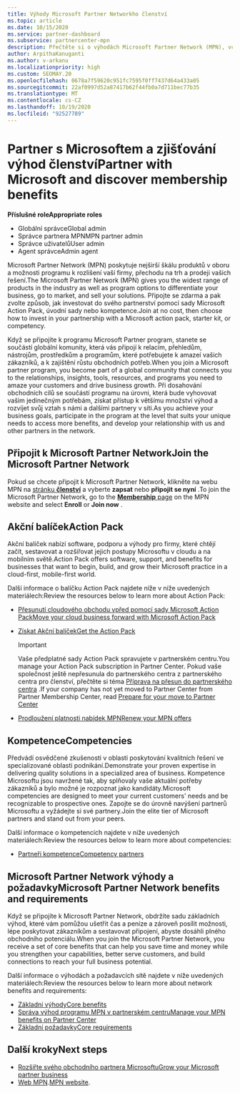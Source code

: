 ```yaml
---
title: Výhody Microsoft Partner Networkho členství
ms.topic: article
ms.date: 10/15/2020
ms.service: partner-dashboard
ms.subservice: partnercenter-mpn
description: Přečtěte si o výhodách Microsoft Partner Network (MPN), včetně Microsoft Action packu, kompetence a možností programu, jak přejít na trh a prodávat vaše řešení.
author: ArpithaKanuganti
ms.author: v-arkanu
ms.localizationpriority: high
ms.custom: SEOMAY.20
ms.openlocfilehash: 0678a7f59620c951fc7595f0ff7437d64a433a05
ms.sourcegitcommit: 22af0997d52a87417b62f44fb0a7d711bec77b35
ms.translationtype: MT
ms.contentlocale: cs-CZ
ms.lasthandoff: 10/19/2020
ms.locfileid: "92527789"
---
```

# <a name="partner-with-microsoft-and-discover-membership-benefits"></a><span data-ttu-id="d1cf2-103">Partner s Microsoftem a zjišťování výhod členství</span><span class="sxs-lookup"><span data-stu-id="d1cf2-103">Partner with Microsoft and discover membership benefits</span></span>

<span data-ttu-id="d1cf2-104">**Příslušné role**</span><span class="sxs-lookup"><span data-stu-id="d1cf2-104">**Appropriate roles**</span></span>

- <span data-ttu-id="d1cf2-105">Globální správce</span><span class="sxs-lookup"><span data-stu-id="d1cf2-105">Global admin</span></span>
- <span data-ttu-id="d1cf2-106">Správce partnera MPN</span><span class="sxs-lookup"><span data-stu-id="d1cf2-106">MPN partner admin</span></span>
- <span data-ttu-id="d1cf2-107">Správce uživatelů</span><span class="sxs-lookup"><span data-stu-id="d1cf2-107">User admin</span></span>
- <span data-ttu-id="d1cf2-108">Agent správce</span><span class="sxs-lookup"><span data-stu-id="d1cf2-108">Admin agent</span></span>

<span data-ttu-id="d1cf2-109">Microsoft Partner Network (MPN) poskytuje nejširší škálu produktů v oboru a možnosti programu k rozlišení vaší firmy, přechodu na trh a prodeji vašich řešení.</span><span class="sxs-lookup"><span data-stu-id="d1cf2-109">The Microsoft Partner Network (MPN) gives you the widest range of products in the industry as well as program options to differentiate your business, go to market, and sell your solutions.</span></span> <span data-ttu-id="d1cf2-110">Připojte se zdarma a pak zvolte způsob, jak investovat do svého partnerství pomocí sady Microsoft Action Pack, úvodní sady nebo kompetence.</span><span class="sxs-lookup"><span data-stu-id="d1cf2-110">Join at no cost, then choose how to invest in your partnership with a Microsoft action pack, starter kit, or competency.</span></span>

<span data-ttu-id="d1cf2-111">Když se připojíte k programu Microsoft Partner program, stanete se součástí globální komunity, která vás připojí k relacím, přehledům, nástrojům, prostředkům a programům, které potřebujete k amazeí vašich zákazníků, a k zajištění růstu obchodních potřeb.</span><span class="sxs-lookup"><span data-stu-id="d1cf2-111">When you join a Microsoft partner program, you become part of a global community that connects you to the relationships, insights, tools, resources, and programs you need to amaze your customers and drive business growth.</span></span> <span data-ttu-id="d1cf2-112">Při dosahování obchodních cílů se součástí programu na úrovni, která bude vyhovovat vašim jedinečným potřebám, získat přístup k většímu množství výhod a rozvíjet svůj vztah s námi a dalšími partnery v síti.</span><span class="sxs-lookup"><span data-stu-id="d1cf2-112">As you achieve your business goals, participate in the program at the level that suits your unique needs to access more benefits, and develop your relationship with us and other partners in the network.</span></span> 

## <a name="join-the-microsoft-partner-network"></a><span data-ttu-id="d1cf2-113">Připojit k Microsoft Partner Network</span><span class="sxs-lookup"><span data-stu-id="d1cf2-113">Join the Microsoft Partner Network</span></span>

<span data-ttu-id="d1cf2-114">Pokud se chcete připojit k Microsoft Partner Network, klikněte na webu MPN na [stránku **členství**](https://partner.microsoft.com/membership) a vyberte **zapsat** nebo **připojit se nyní** .</span><span class="sxs-lookup"><span data-stu-id="d1cf2-114">To join the Microsoft Partner Network, go to the [**Membership** page](https://partner.microsoft.com/membership) on the MPN website and select **Enroll** or **Join now** .</span></span>

## <a name="action-pack"></a><span data-ttu-id="d1cf2-115">Akční balíček</span><span class="sxs-lookup"><span data-stu-id="d1cf2-115">Action Pack</span></span>

<span data-ttu-id="d1cf2-116">Akční balíček nabízí software, podporu a výhody pro firmy, které chtějí začít, sestavovat a rozšiřovat jejich postupy Microsoftu v cloudu a na mobilním světě.</span><span class="sxs-lookup"><span data-stu-id="d1cf2-116">Action Pack offers software, support, and benefits for businesses that want to begin, build, and grow their Microsoft practice in a cloud-first, mobile-first world.</span></span>

<span data-ttu-id="d1cf2-117">Další informace o balíčku Action Pack najdete níže v níže uvedených materiálech:</span><span class="sxs-lookup"><span data-stu-id="d1cf2-117">Review the resources below to learn more about Action Pack:</span></span>

- [<span data-ttu-id="d1cf2-118">Přesunutí cloudového obchodu vpřed pomocí sady Microsoft Action Pack</span><span class="sxs-lookup"><span data-stu-id="d1cf2-118">Move your cloud business forward with Microsoft Action Pack</span></span>](https://partner.microsoft.com/membership/action-pack)

- [<span data-ttu-id="d1cf2-119">Získat Akční balíček</span><span class="sxs-lookup"><span data-stu-id="d1cf2-119">Get the Action Pack</span></span>](mpn-get-action-pack.md)
  
    >[!IMPORTANT]
    ><span data-ttu-id="d1cf2-120">Vaše předplatné sady Action Pack spravujete v partnerském centru.</span><span class="sxs-lookup"><span data-stu-id="d1cf2-120">You manage your Action Pack subscription in Partner Center.</span></span> <span data-ttu-id="d1cf2-121">Pokud vaše společnost ještě nepřesunula do partnerského centra z partnerského centra pro členství, přečtěte si téma [Příprava na přesun do partnerského centra](prepare-pmc-pc-migration.md) .</span><span class="sxs-lookup"><span data-stu-id="d1cf2-121">If your company has not yet moved to Partner Center from Partner Membership Center, read [Prepare for your move to Partner Center](prepare-pmc-pc-migration.md)</span></span>  

- [<span data-ttu-id="d1cf2-122">Prodloužení platnosti nabídek MPN</span><span class="sxs-lookup"><span data-stu-id="d1cf2-122">Renew your MPN offers</span></span>](renew-mpn-offers.md)

## <a name="competencies"></a><span data-ttu-id="d1cf2-123">Kompetence</span><span class="sxs-lookup"><span data-stu-id="d1cf2-123">Competencies</span></span>

<span data-ttu-id="d1cf2-124">Předvádí osvědčené zkušenosti v oblasti poskytování kvalitních řešení ve specializované oblasti podnikání.</span><span class="sxs-lookup"><span data-stu-id="d1cf2-124">Demonstrate your proven expertise in delivering quality solutions in a specialized area of business.</span></span> <span data-ttu-id="d1cf2-125">Kompetence Microsoftu jsou navržené tak, aby splňovaly vaše aktuální potřeby zákazníků a bylo možné je rozpoznat jako kandidáty.</span><span class="sxs-lookup"><span data-stu-id="d1cf2-125">Microsoft competencies are designed to meet your current customers' needs and be recognizable to prospective ones.</span></span> <span data-ttu-id="d1cf2-126">Zapojte se do úrovně navýšení partnerů Microsoftu a vyžádejte si své partnery.</span><span class="sxs-lookup"><span data-stu-id="d1cf2-126">Join the elite tier of Microsoft partners and stand out from your peers.</span></span>

<span data-ttu-id="d1cf2-127">Další informace o kompetencích najdete v níže uvedených materiálech:</span><span class="sxs-lookup"><span data-stu-id="d1cf2-127">Review the resources below to learn more about competencies:</span></span>

- [<span data-ttu-id="d1cf2-128">Partneři kompetence</span><span class="sxs-lookup"><span data-stu-id="d1cf2-128">Competency partners</span></span>](https://partner.microsoft.com/membership/competencies)

## <a name="microsoft-partner-network-benefits-and-requirements"></a><span data-ttu-id="d1cf2-129">Microsoft Partner Network výhody a požadavky</span><span class="sxs-lookup"><span data-stu-id="d1cf2-129">Microsoft Partner Network benefits and requirements</span></span>

<span data-ttu-id="d1cf2-130">Když se připojíte k Microsoft Partner Network, obdržíte sadu základních výhod, které vám pomůžou ušetřit čas a peníze a zároveň posílit možnosti, lépe poskytovat zákazníkům a sestavovat připojení, abyste dosáhli plného obchodního potenciálu.</span><span class="sxs-lookup"><span data-stu-id="d1cf2-130">When you join the Microsoft Partner Network, you receive a set of core benefits that can help you save time and money while you strengthen your capabilities, better serve customers, and build connections to reach your full business potential.</span></span> 

<span data-ttu-id="d1cf2-131">Další informace o výhodách a požadavcích sítě najdete v níže uvedených materiálech:</span><span class="sxs-lookup"><span data-stu-id="d1cf2-131">Review the resources below to learn more about network benefits and requirements:</span></span>

- [<span data-ttu-id="d1cf2-132">Základní výhody</span><span class="sxs-lookup"><span data-stu-id="d1cf2-132">Core benefits</span></span>](https://partner.microsoft.com/membership/core-benefits#simple-tab-content-1)
- [<span data-ttu-id="d1cf2-133">Správa výhod programu MPN v partnerském centru</span><span class="sxs-lookup"><span data-stu-id="d1cf2-133">Manage your MPN benefits on Partner Center</span></span>](manage-your-partner-network-benefits.md)
- [<span data-ttu-id="d1cf2-134">Základní požadavky</span><span class="sxs-lookup"><span data-stu-id="d1cf2-134">Core requirements</span></span>](https://partner.microsoft.com/membership/core-benefits#simple-tab-content-2)

## <a name="next-steps"></a><span data-ttu-id="d1cf2-135">Další kroky</span><span class="sxs-lookup"><span data-stu-id="d1cf2-135">Next steps</span></span>

- [<span data-ttu-id="d1cf2-136">Rozšiřte svého obchodního partnera Microsoftu</span><span class="sxs-lookup"><span data-stu-id="d1cf2-136">Grow your Microsoft partner business</span></span>](grow-your-business.md)
- <span data-ttu-id="d1cf2-137">[Web MPN](https://partner.microsoft.com/commercial).</span><span class="sxs-lookup"><span data-stu-id="d1cf2-137">[MPN website](https://partner.microsoft.com/commercial).</span></span>
